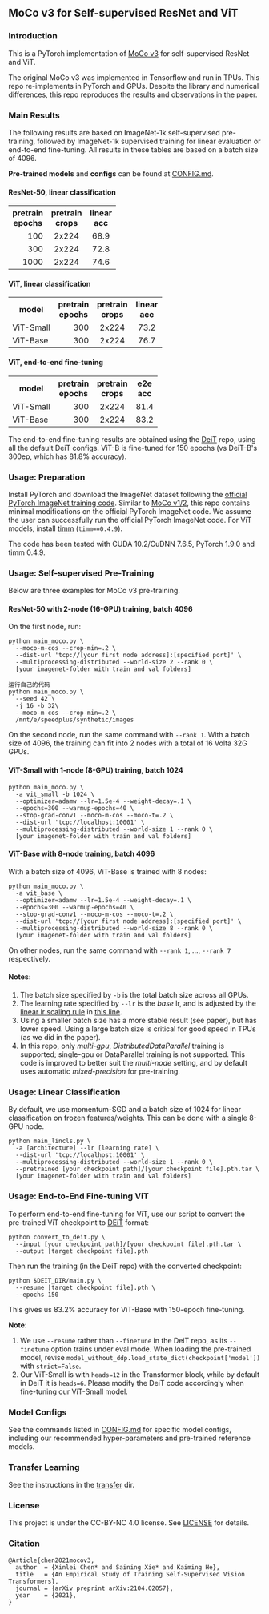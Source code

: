 ## MoCo v3 for Self-supervised ResNet and ViT

### Introduction
This is a PyTorch implementation of [MoCo v3](https://arxiv.org/abs/2104.02057) for self-supervised ResNet and ViT.

The original MoCo v3 was implemented in Tensorflow and run in TPUs. This repo re-implements in PyTorch and GPUs. Despite the library and numerical differences, this repo reproduces the results and observations in the paper. 

### Main Results

The following results are based on ImageNet-1k self-supervised pre-training, followed by ImageNet-1k supervised training for linear evaluation or end-to-end fine-tuning. All results in these tables are based on a batch size of 4096.

**Pre-trained models** and **configs** can be found at [CONFIG.md](https://github.com/facebookresearch/moco-v3/blob/main/CONFIG.md).

#### ResNet-50, linear classification
<table><tbody>
<!-- START TABLE -->
<!-- TABLE HEADER -->
<th valign="center">pretrain<br/>epochs</th>
<th valign="center">pretrain<br/>crops</th>
<th valign="center">linear<br/>acc</th>
<!-- TABLE BODY -->
<tr>
<td align="right">100</td>
<td align="center">2x224</td>
<td align="center">68.9</td>
</tr>
<tr>
<td align="right">300</td>
<td align="center">2x224</td>
<td align="center">72.8</td>
</tr>
<tr>
<td align="right">1000</td>
<td align="center">2x224</td>
<td align="center">74.6</td>
</tr>
</tbody></table>

#### ViT, linear classification
<table><tbody>
<!-- START TABLE -->
<!-- TABLE HEADER -->
<th valign="center">model</th>
<th valign="center">pretrain<br/>epochs</th>
<th valign="center">pretrain<br/>crops</th>
<th valign="center">linear<br/>acc</th>
<!-- TABLE BODY -->
<tr>
<td align="left">ViT-Small</td>
<td align="right">300</td>
<td align="center">2x224</td>
<td align="center">73.2</td>
</tr>
<tr>
<td align="left">ViT-Base</td>
<td align="right">300</td>
<td align="center">2x224</td>
<td align="center">76.7</td>
</tr>
</tbody></table>

#### ViT, end-to-end fine-tuning
<table><tbody>
<!-- START TABLE -->
<!-- TABLE HEADER -->
<th valign="center">model</th>
<th valign="center">pretrain<br/>epochs</th>
<th valign="center">pretrain<br/>crops</th>
<th valign="center">e2e<br/>acc</th>
<!-- TABLE BODY -->
<tr>
<td align="left">ViT-Small</td>
<td align="right">300</td>
<td align="center">2x224</td>
<td align="center">81.4</td>
</tr>
<tr>
<td align="left">ViT-Base</td>
<td align="right">300</td>
<td align="center">2x224</td>
<td align="center">83.2</td>
</tr>
</tbody></table>

The end-to-end fine-tuning results are obtained using the [DeiT](https://github.com/facebookresearch/deit) repo, using all the default DeiT configs. ViT-B is fine-tuned for 150 epochs (vs DeiT-B's 300ep, which has 81.8% accuracy).

### Usage: Preparation

Install PyTorch and download the ImageNet dataset following the [official PyTorch ImageNet training code](https://github.com/pytorch/examples/tree/master/imagenet). Similar to [MoCo v1/2](https://github.com/facebookresearch/moco), this repo contains minimal modifications on the official PyTorch ImageNet code. We assume the user can successfully run the official PyTorch ImageNet code.
For ViT models, install [timm](https://github.com/rwightman/pytorch-image-models) (`timm==0.4.9`).

The code has been tested with CUDA 10.2/CuDNN 7.6.5, PyTorch 1.9.0 and timm 0.4.9.

### Usage: Self-supervised Pre-Training

Below are three examples for MoCo v3 pre-training. 

#### ResNet-50 with 2-node (16-GPU) training, batch 4096

On the first node, run:
```
python main_moco.py \
  --moco-m-cos --crop-min=.2 \
  --dist-url 'tcp://[your first node address]:[specified port]' \
  --multiprocessing-distributed --world-size 2 --rank 0 \
  [your imagenet-folder with train and val folders]
```

```
运行自己的代码
python main_moco.py \
  --seed 42 \
  -j 16 -b 32\
  --moco-m-cos --crop-min=.2 \
  /mnt/e/speedplus/synthetic/images
```

On the second node, run the same command with `--rank 1`.
With a batch size of 4096, the training can fit into 2 nodes with a total of 16 Volta 32G GPUs. 


#### ViT-Small with 1-node (8-GPU) training, batch 1024

```
python main_moco.py \
  -a vit_small -b 1024 \
  --optimizer=adamw --lr=1.5e-4 --weight-decay=.1 \
  --epochs=300 --warmup-epochs=40 \
  --stop-grad-conv1 --moco-m-cos --moco-t=.2 \
  --dist-url 'tcp://localhost:10001' \
  --multiprocessing-distributed --world-size 1 --rank 0 \
  [your imagenet-folder with train and val folders]
```

#### ViT-Base with 8-node training, batch 4096

With a batch size of 4096, ViT-Base is trained with 8 nodes:
```
python main_moco.py \
  -a vit_base \
  --optimizer=adamw --lr=1.5e-4 --weight-decay=.1 \
  --epochs=300 --warmup-epochs=40 \
  --stop-grad-conv1 --moco-m-cos --moco-t=.2 \
  --dist-url 'tcp://[your first node address]:[specified port]' \
  --multiprocessing-distributed --world-size 8 --rank 0 \
  [your imagenet-folder with train and val folders]
```
On other nodes, run the same command with `--rank 1`, ..., `--rank 7` respectively.

#### Notes:
1. The batch size specified by `-b` is the total batch size across all GPUs.
1. The learning rate specified by `--lr` is the *base* lr, and is adjusted by the [linear lr scaling rule](https://arxiv.org/abs/1706.02677) in [this line](https://github.com/facebookresearch/moco-v3/blob/main/main_moco.py#L213).
1. Using a smaller batch size has a more stable result (see paper), but has lower speed. Using a large batch size is critical for good speed in TPUs (as we did in the paper).
1. In this repo, only *multi-gpu*, *DistributedDataParallel* training is supported; single-gpu or DataParallel training is not supported. This code is improved to better suit the *multi-node* setting, and by default uses automatic *mixed-precision* for pre-training.

### Usage: Linear Classification

By default, we use momentum-SGD and a batch size of 1024 for linear classification on frozen features/weights. This can be done with a single 8-GPU node.

```
python main_lincls.py \
  -a [architecture] --lr [learning rate] \
  --dist-url 'tcp://localhost:10001' \
  --multiprocessing-distributed --world-size 1 --rank 0 \
  --pretrained [your checkpoint path]/[your checkpoint file].pth.tar \
  [your imagenet-folder with train and val folders]
```

### Usage: End-to-End Fine-tuning ViT

To perform end-to-end fine-tuning for ViT, use our script to convert the pre-trained ViT checkpoint to [DEiT](https://github.com/facebookresearch/deit) format:
```
python convert_to_deit.py \
  --input [your checkpoint path]/[your checkpoint file].pth.tar \
  --output [target checkpoint file].pth
```
Then run the training (in the DeiT repo) with the converted checkpoint:
```
python $DEIT_DIR/main.py \
  --resume [target checkpoint file].pth \
  --epochs 150
```
This gives us 83.2% accuracy for ViT-Base with 150-epoch fine-tuning.

**Note**:
1. We use `--resume` rather than `--finetune` in the DeiT repo, as its `--finetune` option trains under eval mode. When loading the pre-trained model, revise `model_without_ddp.load_state_dict(checkpoint['model'])` with `strict=False`.
1. Our ViT-Small is with `heads=12` in the Transformer block, while by default in DeiT it is `heads=6`. Please modify the DeiT code accordingly when fine-tuning our ViT-Small model. 

### Model Configs

See the commands listed in [CONFIG.md](https://github.com/facebookresearch/moco-v3/blob/main/CONFIG.md) for specific model configs, including our recommended hyper-parameters and pre-trained reference models.

### Transfer Learning

See the instructions in the [transfer](https://github.com/facebookresearch/moco-v3/tree/main/transfer) dir.

### License

This project is under the CC-BY-NC 4.0 license. See [LICENSE](LICENSE) for details.

### Citation
```
@Article{chen2021mocov3,
  author  = {Xinlei Chen* and Saining Xie* and Kaiming He},
  title   = {An Empirical Study of Training Self-Supervised Vision Transformers},
  journal = {arXiv preprint arXiv:2104.02057},
  year    = {2021},
}
```
